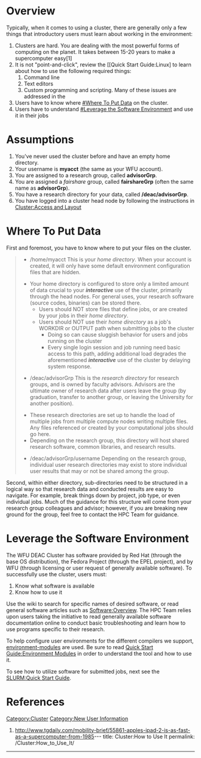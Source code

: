 # Overview

Typically, when it comes to using a cluster, there are generally only a
few things that introductory users must learn about working in the
environment:

1.  Clusters are hard. You are dealing with the most powerful forms of
    computing on the planet. It takes between 15-20 years to make a
    supercomputer easy\[1\]
2.  It is not "point-and-click", review the \[\[Quick Start
    Guide:Linux\] to learn about how to use the following required
    things:
    1.  Command line
    2.  Text editors
    3.  Custom programming and scripting. Many of these issues are
        addressed in the
3.  Users have to know where [\#Where To Put
    Data](#Where_To_Put_Data "wikilink") on the cluster.
4.  Users have to understand [\#Leverage the Software
    Environment](#Leverage_the_Software_Environment "wikilink") and use
    it in their jobs

# Assumptions

1.  You've never used the cluster before and have an empty home
    directory.
2.  Your username is **myacct** (the same as your WFU account).
3.  You are assigned to a research group, called **advisorGrp**.
4.  You are assigned a *fairshare* group, called **fairshareGrp** (often
    the same name as **advisorGrp**).
5.  You have a research directory for your data, called
    **/deac/advisorGrp**.
6.  You have logged into a cluster head node by following the
    instructions in [Cluster:Access and
    Layout](Cluster:Access_and_Layout "wikilink")

# Where To Put Data

First and foremost, you have to know where to put your files on the
cluster.

>   - /home/myacct
>     This is your *home directory*. When your account is created, it
>     will only have some default environment configuration files that
>     are hidden.
>
> <!-- end list -->
>
>   - Your home directory is configured to store only a limited amount
>     of data crucial to your ***interactive*** use of the cluster,
>     primarily through the head nodes. For general uses, your research
>     software (source codes, binaries) can be stored there.
>       - Users should NOT store files that define jobs, or are created
>         by your jobs in their *home directory*.
>       - Users should NOT use their *home directory* as a job's WORKDIR
>         or OUTPUT path when submitting jobs to the cluster
>           - Doing so can cause sluggish behavior for users and jobs
>             running on the cluster
>           - Every single login session and job running need basic
>             access to this path, adding additional load degrades the
>             aforementioned ***interactive*** use of the cluster by
>             delaying system response.
>
> <!-- end list -->
>
>   - /deac/advisorGrp
>     This is the *research directory* for research groups, and is owned
>     by faculty advisors. Advisors are the ultimate owner of research
>     data after users leave the group (by graduation, transfer to
>     another group, or leaving the University for another position).
>
> <!-- end list -->
>
>   - These research directories are set up to handle the load of
>     multiple jobs from multiple compute nodes writing multiple files.
>     Any files referenced or created by your computational jobs should
>     go here.
>   - Depending on the research group, this directory will host shared
>     research software, common libraries, and research results.
>
> <!-- end list -->
>
>   - /deac/advisorGrp/username
>     Depending on the research group, individual user research
>     directories may exist to store individual user results that may or
>     not be shared among the group.

Second, within either directory, sub-directories need to be structured
in a logical way so that research data and conducted results are easy to
navigate. For example, break things down by project, job type, or even
individual jobs. Much of the guidance for this structure will come from
your research group colleagues and advisor; however, if you are breaking
new ground for the group, feel free to contact the HPC Team for
guidance.

# Leverage the Software Environment

The WFU DEAC Cluster has software provided by Red Hat (through the base
OS distribution), the Fedora Project (through the EPEL project), and by
WFU (through licensing or user request of generally available software).
To successfully use the cluster, users must:

1.  Know what software is available
2.  Know how to use it

Use the wiki to search for specific names of desired software, or read
general software articles such as
[Software:Overview](Software:Overview "wikilink"). The HPC Team relies
upon users taking the initiative to read generally available software
documentation online to conduct basic troubleshooting and learn how to
use programs specific to their research.

To help configure user environments for the different compilers we
support, [environment-modules](http://modules.sourceforge.net/) are
used. Be sure to read [Quick Start Guide:Environment
Modules](Quick_Start_Guide:Environment_Modules "wikilink") in order to
understand the tool and how to use it.

To see how to utilize software for submitted jobs, next see the
[SLURM:Quick Start Guide](SLURM:Quick_Start_Guide "wikilink").

# References

<references/>

[Category:Cluster](Category:Cluster "wikilink") [Category:New User
Information](Category:New_User_Information "wikilink")

1.  <http://www.tgdaily.com/mobility-brief/55861-apples-ipad-2-is-as-fast-as-a-supercomputer-from-1985>---
title: Cluster:How to Use It
permalink: /Cluster:How_to_Use_It/
---


